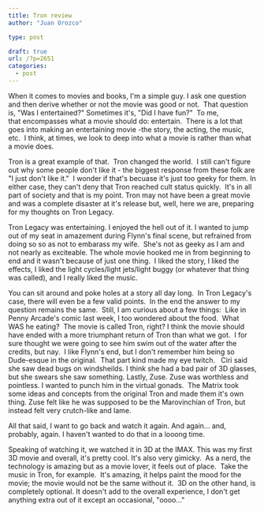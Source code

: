 ```yaml
---
title: Tron review
author: "Juan Orozco"

type: post

draft: true
url: /?p=2651
categories:
  - post
---
```


When it comes to movies and books, I'm a simple guy. I ask one question and then derive whether or not the movie was good or not.  That question is, "Was I entertained?" Sometimes it's, "Did I have fun?"  To me, that encompasses what a movie should do: entertain.  There is a lot that goes into making an entertaining movie -the story, the acting, the music, etc.  I think, at times, we look to deep into what a movie is rather than what a movie does.

Tron is a great example of that.  Tron changed the world.  I still can't figure out why some people don't like it - the biggest response from these folk are "I just don't like it."  I wonder if that's becuase it's just too geeky for them. In either case, they can't deny that Tron reached cult status quickly.  It's in all part of society and that is my point. Tron may not have been a great movie and was a complete disaster at it's release but, well, here we are, preparing for my thoughts on Tron Legacy.

Tron Legacy was entertaining. I enjoyed the hell out of it. I wanted to jump out of my seat in amazement during Flynn's final scene, but refrained from doing so so as not to embarass my wife.  She's not as geeky as I am and not nearly as exciteable. The whole movie hooked me in from beginning to end and it wasn't because of just one thing.  I liked the story, I liked the effects, I liked the light cycles/light jets/light buggy (or whatever that thing was called), and I really liked the music.

You can sit around and poke holes at a story all day long.  In Tron Legacy's case, there will even be a few valid points.  In the end the answer to my question remains the same.  Still, I am curious about a few things:  Like in Penny Arcade's comic last week, I too wondered about the food.  What WAS he eating?  The movie is called Tron, right? I think the movie should have ended with a more triumphant return of Tron than what we got.  I for sure thought we were going to see him swim out of the water after the credits, but nay.  I like Flynn's end, but I don't remember him being so Dude-esque in the original.  That part kind made my eye twitch.   Ciri said she saw dead bugs on windsheilds. I think she had a bad pair of 3D glasses, but she swears she saw something. Lastly, Zuse. Zuse was worthless and pointless. I wanted to punch him in the virtual gonads.  The Matrix took some ideas and concepts from the original Tron and made them it's own thing. Zuse felt like he was supposed to be the Marovinchian of Tron, but instead felt very crutch-like and lame.

All that said, I want to go back and watch it again. And again... and, probably, again. I haven't wanted to do that in a looong time.

Speaking of watching it, we watched it in 3D at the IMAX. This was my first 3D movie and overall, it's pretty cool. It's also very gimicky.  As a nerd, the technology is amazing but as a movie lover, it feels out of place.  Take the music in Tron, for example.  It's amazing, it helps paint the mood for the movie; the movie would not be the same without it.  3D on the other hand, is completely optional. It doesn't add to the overall experience, I don't get anything extra out of it except an occasional, "oooo..."
